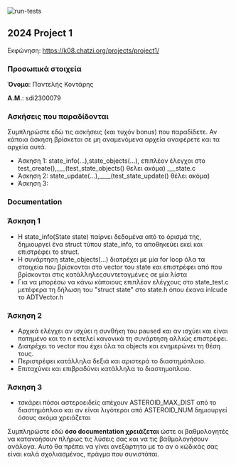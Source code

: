 ![run-tests](../../workflows/run-tests/badge.svg)

## 2024 Project 1

Εκφώνηση: https://k08.chatzi.org/projects/project1/


### Προσωπικά στοιχεία

__Όνομα__: Παντελής Κοντάρης

__Α.Μ.__: sdi2300079

### Ασκήσεις που παραδίδονται

Συμπληρώστε εδώ τις ασκήσεις (και τυχόν bonus) που παραδίδετε. Αν κάποια άσκηση
βρίσκεται σε μη αναμενόμενα αρχεία αναφέρετε και τα αρχεία αυτά.

- Άσκηση 1: state_info(...),state_objects(...), επιπλέον έλεγχοι στο test_create(),___(test_state_objects() θελει ακόμα) ___state.c
- Άσκηση 2: state_update(...),____(test_state_update() θέλει ακόμα)
- Άσκηση 3: 

### Documentation

### Άσκηση 1
- Η state_info(State state) παίρνει δεδομένα από το όρισμά της, δημιουργεί ένα struct τύπου state_info, τα αποθηκεύει εκεί και επιστρέφει το struct.
- Η συνάρτηση state_objects(...) διατρέχει με μία for loop όλα τα στοιχεία που βρίσκονται στο vector του state και επιστρέφει από που βρίσκονται στις κατάλληλεςσυντεταγμένες σε μία λίστα
- Για να μπορέσω να κάνω κάποιους επιπλέον ελέγχους στο state_test.c μετέφερα τη δήλωση του "struct state" στο state.h όπου έκανα inlcude το ADTVector.h

### Άσκηση 2
- Αρχικά ελέγχει αν ισχύει η συνθήκη του paused και αν ισχύει και είναι πατημένο και το n εκτελεί κανονικά τη συνάρτηση αλλιώς          επιστρέφει.
- Διατρέχει το vector που έχει όλα τα objects και ενημερώνει τη θέση τους.
- Περιστρέφει κατάλληλα δεξιά και αριστερά το διαστημόπλοιο.
- Επιταχύνει και επιβραδύνει κατάλληλα το διαστημοπλοιο.

### Άσκηση 3
- τσκάρει πόσοι αστεροειδείς απέχουν ASTEROID_MAX_DIST από το διαστημόπλοιο και αν είναι λιγότεροι από ASTEROID_NUM δημιουργεί όσους ακόμα χρειάζεται



Συμπληρώστε εδώ __όσο documentation χρειάζεται__ ώστε οι βαθμολογητές να
κατανοήσουν πλήρως τις λύσεις σας και να τις βαθμολογήσουν ανάλογα. Αυτό θα
πρέπει να γίνει ανεξάρτητα με το αν ο κώδικάς σας είναι καλά σχολιασμένος,
πράγμα που συνιστάται.
